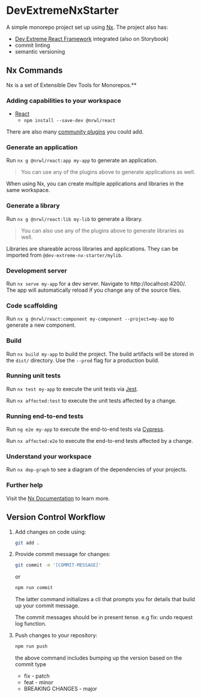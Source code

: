 

# DevExtremeNxStarter

A simple monorepo project set up using [Nx](https://nx.dev). The project also has:
* [Dev Extreme React Framework](https://js.devexpress.com/Demos/WidgetsGallery/) integrated (also on Storybook)
* commit linting
* semantic versioning

## Nx Commands

Nx is a set of Extensible Dev Tools for Monorepos.**

### Adding capabilities to your workspace

- [React](https://reactjs.org)
  - `npm install --save-dev @nrwl/react`

There are also many [community plugins](https://nx.dev/nx-community) you could add.

### Generate an application

Run `nx g @nrwl/react:app my-app` to generate an application.

> You can use any of the plugins above to generate applications as well.

When using Nx, you can create multiple applications and libraries in the same workspace.

### Generate a library

Run `nx g @nrwl/react:lib my-lib` to generate a library.

> You can also use any of the plugins above to generate libraries as well.

Libraries are shareable across libraries and applications. They can be imported from `@dev-extreme-nx-starter/mylib`.

### Development server

Run `nx serve my-app` for a dev server. Navigate to http://localhost:4200/. The app will automatically reload if you change any of the source files.

### Code scaffolding

Run `nx g @nrwl/react:component my-component --project=my-app` to generate a new component.

### Build

Run `nx build my-app` to build the project. The build artifacts will be stored in the `dist/` directory. Use the `--prod` flag for a production build.

### Running unit tests

Run `nx test my-app` to execute the unit tests via [Jest](https://jestjs.io).

Run `nx affected:test` to execute the unit tests affected by a change.

### Running end-to-end tests

Run `ng e2e my-app` to execute the end-to-end tests via [Cypress](https://www.cypress.io).

Run `nx affected:e2e` to execute the end-to-end tests affected by a change.

### Understand your workspace

Run `nx dep-graph` to see a diagram of the dependencies of your projects.

### Further help

Visit the [Nx Documentation](https://nx.dev) to learn more.


## Version Control Workflow


1. Add changes on code using:
    ```bash
    git add .
    ```

2. Provide commit message for changes:
    ```bash
    git commit -m '[COMMIT-MESSAGE]'
    ```

    or 
    
    ```bash
    npm run commit
    ```
    The latter command initializes a cli that prompts you for details that build up your commit message. 
    
    The commit messages should be in present tense. e.g fix: undo request log function.

3. Push changes to your repository:
    ```bash
    npm run push
    ```
    the above command includes bumping up the version based on the commit type

    * fix - patch
    * feat - minor
    * BREAKING CHANGES - major

